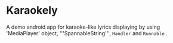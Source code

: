 # Karaokely
A demo android app for karaoke-like lyrics displaying by using 'MediaPlayer' object, '''SpannableString''', `Handler`  and `Runnable` .
